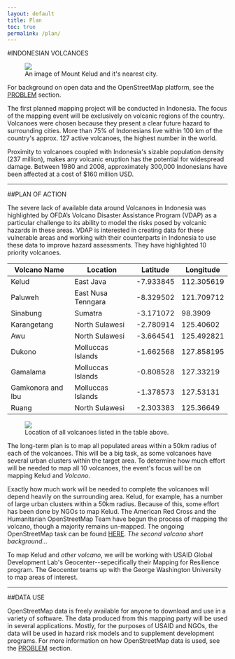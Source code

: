 ```yaml
---
layout: default 
title: Plan
toc: true
permalink: /plan/
---
```


#INDONESIAN VOLCANOES

<figure>
	<img src="../images/overview/kediri_ov.png" align="middle">
	<figcaption>An image of Mount Kelud and it's nearest city.</figcaption>
</figure>

For background on open data and the OpenStreetMap platform, see the [PROBLEM](http://wuhland.github.io/opendata/) section.

The first planned mapping project will be conducted in Indonesia. The focus of the mapping event will be exclusively on volcanic regions of the country. Volcanoes were chosen because they present a clear future hazard to surrounding cities. More than 75% of Indonesians live within 100 km of the country's approx. 127 active volcanoes, the highest number in the world. 

Proximity to volcanoes coupled with Indonesia's sizable population density (237 million), makes any volcanic eruption has the potential for widespread damage. Between 1980 and 2008, approximately 300,000 Indonesians have been affected at a cost of $160 million USD.

-----

##PLAN OF ACTION

The severe lack of available data around Volcanoes in Indonesia was highlighted by OFDA’s Volcano Disaster Assistance Program (VDAP) as a particular challenge to its ability to model the risks posed by volcanic hazards in these areas. VDAP is interested in creating data for these vulnerable areas and working with their counterparts in Indonesia to use these data to improve hazard assessments. They have highlighted 10 priority volcanoes.

<ol></ol>

<table>
  <thead>
    <tr>
      <th>Volcano Name</th>
      <th>Location</th>
      <th>Latitude</th>
      <th>Longitude</th>
    </tr>
  </thead>
  <tbody>
    <tr>
      <td>Kelud</td>
      <td>East Java</td>
      <td>-7.933845</td>
      <td>112.305619</td>
    </tr>
    <tr>
      <td>Paluweh</td>
      <td>East Nusa Tenngara</td>
      <td>-8.329502</td>
      <td>121.709712</td>
    </tr>
    <tr>
      <td>Sinabung</td>
      <td>Sumatra</td>
      <td>-3.171072</td>
      <td>98.3909</td>
    </tr>
    <tr>
      <td>Karangetang</td>
      <td>North Sulawesi</td>
      <td>-2.780914</td>
      <td>125.40602</td>
    </tr>
    <tr>
      <td>Awu</td>
      <td>North Sulawesi</td>
      <td>-3.664541</td>
      <td>125.492821</td>
    </tr>
    <tr>
      <td>Dukono</td>
      <td>Molluccas Islands</td>
      <td>-1.662568</td>
      <td>127.858195</td>
    </tr>
    <tr>
      <td>Gamalama</td>
      <td>Molluccas Islands</td>
      <td>-0.808528</td>
      <td>127.33219</td>
    </tr>
    <tr>
      <td>Gamkonora and Ibu</td>
      <td>Molluccas Islands</td>
      <td>-1.378573</td>
      <td>127.53131</td>
    </tr>
    <tr>
      <td>Ruang</td>
      <td>North Sulawesi</td>
      <td>-2.303383</td>
      <td>125.36649</td>
    </tr>
    </tr>
  </tbody>
</table>

<figure>
	<img src="../images/overview/ind.png">
	<figcaption>Location of all volcanoes listed in the table above.</figcaption>
</figure>

The long-term plan is to map all populated areas within a 50km radius of each of the volcanoes. This will be a big task, as some volcanoes have several urban clusters within the target area. To determine how much effort will be needed to map all 10 volcanoes, the event's focus will be on mapping Kelud and *Volcano*. 

Exactly how much work will be needed to complete the volcanoes will depend heavily on the surrounding area. Kelud, for example, has a number of large urban clusters within a 50km radius. Because of this, some effort has been done by NGOs to map Kelud. The American Red Cross and the Humanitarian OpenStreetMap Team have begun the process of mapping the volcano, though a majority remains un-mapped. The ongoing OpenStreetMap task can be found [HERE](http://tasks.hotosm.org/project/425). *The second volcano short background...*

To map Kelud and *other volcano*, we will be working with USAID Global Development Lab's Geocenter--sepecifically their Mapping for Resilience program. The Geocenter teams up with the George Washington University to map areas of interest. 

----

##DATA USE

OpenStreetMap data is freely available for anyone to download and use in a variety of software. The data produced from this mapping party will be used in several applications. Mostly, for the purposes of USAID and NGOs, the data will be used in hazard risk models and to supplement development programs. For more information on how OpenStreetMap data is used, see the [PROBLEM](http://wuhland.github.io/opendata/) section.

<!--
####USGS VDAP

#####LAHARZ
Infrastructure data is used to 

#####P.A.G.E.R.


####USAID/OFDA


#####Planning


#####Products


####Other NGOs


#####Planning
Similar to the USAID/OFDA section.

#####Development
-->
